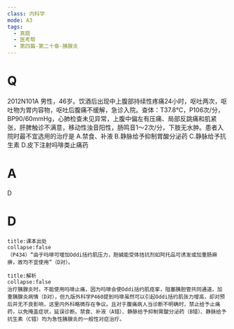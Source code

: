 ```yaml
---
class: 内科学
mode: A3
tags:
  - 真题
  - 医考帮
  - 第四篇-第二十章-胰腺炎
---
```


# Q
2012N101A 男性，46岁。饮酒后出现中上腹部持续性疼痛24小时，呕吐两次，呕吐物为胃内容物，呕吐后腹痛不缓解，急诊入院。查体：T37.8℃，P106次/分，BP90/60mmHg，心肺检查未见异常，上腹中偏左有压痛、局部反跳痛和肌紧张，肝脾触诊不满意，移动性浊音阳性，肠鸣音1～2次/分，下肢无水肿。患者入院时最不宜选用的治疗是
A.禁食、补液
B.静脉给予抑制胃酸分泌药
C.静脉给予抗生素
D.皮下注射吗啡类止痛药

# A
D
# D
```ad-note
title:课本出处
collapse:false
（P434）“由于吗啡可增加Oddi括约肌压力，胆碱能受体拮抗剂如阿托品可诱发或加重肠麻痹，故均不宜使用”（D对）。
```

```ad-summary
title:解析
collapse:false
治疗胰腺炎时，不能使用吗啡止痛，因为吗啡会使Oddi括约肌痉挛，阻塞胰胆管共同通道，加重胰腺炎病情（D对），但九版外科学P460提到吗啡虽然可以引起Oddi括约肌张力增高，却对预后并无不良影响，这里内外科略微存在争议。且对于腹痛病人当诊断不明确时，禁止给予止痛药，以免掩盖症状，延误诊断。禁食、补液（A错）、静脉给予抑制胃酸分泌药（B错）、静脉给予抗生素（C错）均为急性胰腺炎的一般性对症治疗。
```

